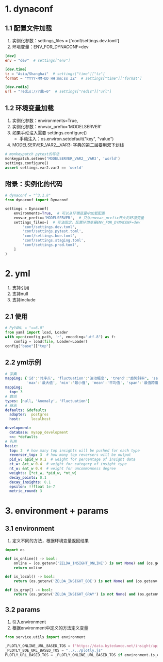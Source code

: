# 1. dynaconf
## 1.1 配置文件加载
1. 实例化参数：settings_files = ['conf/settings.dev.toml']
2. 环境变量：ENV_FOR_DYNACONF=dev
~~~toml
[dev]
env = "dev"  # settings["env"]

[dev.time]
tz = "Asia/Shanghai"  # settings["time"]["tz"]
format = "YYYY-MM-DD HH:mm:ss ZZ"  # settings["time"]["format"]

[dev.redis]
url = "redis://?db=0"  # settings["redis"]["url"]
~~~
## 1.2 环境变量加载
1. 实例化参数：environments=True,
2. 实例化参数：envvar_prefix='MODELSERVER'
3. 如果手动注入需要 settings.configure()
    - 手动注入：os.environ.setdefault("key", "value")
4. MODELSERVER_VAR2__VAR3: 字典的第二层要用双下划线
~~~python
# monkeypatch pytest的写法
monkeypatch.setenv('MODELSERVER_VAR2__VAR3', 'world')
settings.configure()
assert settings.var2.var3 == 'world'
~~~
## 附录：实例化的代码
~~~python
# dynaconf = "^3.1.8"
from dynaconf import Dynaconf

settings = Dynaconf(
    environments=True,  # 可以从环境变量中加载配置
    envvar_prefix='MODELSERVER',  # 只认envvar_prefix开头的环境变量
    settings_files=[  # 写法固定，配置环境变量ENV_FOR_DYNACONF=dev
        'conf/settings.dev.toml',
        'conf/settings.pytest.toml',
        'conf/settings.boe.toml',
        'conf/settings.staging.toml',
        'conf/settings.prod.toml',
    ]
)
~~~

# 2. yml
1. 支持引用
2. 支持null
3. 支持include
## 2.1 使用
~~~python
# PyYAML = "==6.0"
from yaml import load, Loader
with open(config_path, 'r', encoding="utf-8") as f:
    config = load(file, Loader=Loader)
config["base"]["top"]
~~~
## 2.2 yml示例
~~~yml
# 字典
mapping: {'id':'时序点', 'fluctuation':'波动幅度', 'trend':"趋势斜率", 'seasonality':'周期','level':'中位数水平',
          'max':'最大值', 'min':'最小值', 'mean':'平均值', 'span':'最值跨度比例'}
mapping:
  top: 3
# 数组
types: [null, 'Anomaly', 'Fluctuation']
# 继承
defaults: &defaults
  adapter:  postgres
  host:     localhost

development:
  database: myapp_development
  <<: *defaults
# 引用
basic:
  top: 3  # how many top insights will be pushed for each type
  reverser_top: 3  # how many top reversers will be output
  pid_w: &pid_w 0.2  # weight for percentage of insight data
  ct_w: &ct_w 0.4  # weight for category of insight type
  nt_w: &nt_w 0.4  # weight for uncommonness degree
  weights: [*ct_w, *pid_w, *nt_w]
  decay_points: 0.1
  decay_insights: 0.1
  epsilon: !!float 1e-7
  metric_round: 3
~~~

# 3. environment + params
## 3.1 environment
1. 定义不同的方法，根据环境变量返回结果
~~~python
import os

def is_online() -> bool:
    online = (os.getenv('ZELDA_INSIGHT_ONLINE') is not None) and (os.getenv('ZELDA_INSIGHT_ONLINE').strip() == '1')
    return online

def is_local() -> bool:
    return (os.getenv('ZELDA_INSIGHT_BOE') is not None) and (os.getenv('ZELDA_INSIGHT_BOE').strip() == '1')

def is_gray() -> bool:
    return (os.getenv('ZELDA_INSIGHT_GRAY') is not None) and (os.getenv('ZELDA_INSIGHT_GRAY').strip() == '1')

~~~
## 3.2 params
1. 引入environment
2. 根据environment中定义的方法定义变量
~~~python
from service.utils import environment

_PLOTLY_ONLINE_URL_BASED_TOS = f"https://data.bytedance.net/insight/api/file/?businessId=tea&fileName=plotly.min.js"
_PLOTLY_BOE_URL_BASED_TOS = "../../plotly.js"
PLOTLY_URL_BASED_TOS = _PLOTLY_ONLINE_URL_BASED_TOS if environment.is_online() else _PLOTLY_BOE_URL_BASED_TOS
